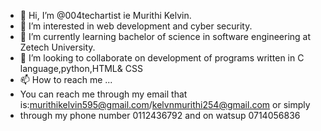 - 👋 Hi, I’m @004techartist ie Murithi Kelvin.
- 👀 I’m interested in web development and cyber security.
- 🌱 I’m currently learning bachelor of science in software engineering at Zetech University.
- 💞️ I’m looking to collaborate on development of programs written in C language,python,HTML& CSS
- 📫 How to reach me ...
- You can reach me through my email that is:murithikelvin595@gmail.com/kelvnmurithi254@gmail.com or simply
- through my phone number 0112436792 and on watsup 0714056836 

<!---
004techartist/004techartist is a ✨ special ✨ repository because its `README.md` (this file) appears on your GitHub profile.
You can click the Preview link to take a look at your changes.
--->

